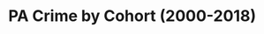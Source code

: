 # PA Crime by Cohort (2000-2018)

<div class="flourish-embed flourish-chart" data-src="visualisation/11971094"><script src="https://public.flourish.studio/resources/embed.js"></script></div>

<div class="flourish-embed flourish-chart" data-src="visualisation/11971205"><script src="https://public.flourish.studio/resources/embed.js"></script></div>

<div class="flourish-embed flourish-chart" data-src="visualisation/11971232"><script src="https://public.flourish.studio/resources/embed.js"></script></div>
